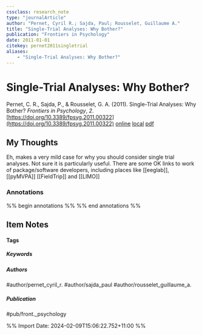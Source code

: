 ```yaml
---
cssclass: research_note
type: "journalArticle"
author: "Pernet, Cyril R.; Sajda, Paul; Rousselet, Guillaume A."
title: "Single-Trial Analyses: Why Bother?"
publication: "Frontiers in Psychology"
date: 2011-01-01
citekey: pernet2011singletrial
aliases: 
    - "Single-Trial Analyses: Why Bother?"
---
```


# Single-Trial Analyses: Why Bother?

Pernet, C. R., Sajda, P., & Rousselet, G. A. (2011). Single-Trial Analyses: Why Bother? _Frontiers in Psychology_, _2_. [https://doi.org/10.3389/fpsyg.2011.00322](https://doi.org/10.3389/fpsyg.2011.00322)
[online](http://zotero.org/users/local/kZl3QdXV/items/YRVWAEYE) [local](zotero://select/library/items/YRVWAEYE) [pdf](file:///home/gjc216/Zotero/storage/2QAID4VX/Pernet%20et%20al.%20-%202011%20-%20Single-Trial%20Analyses%20Why%20Bother.pdf)
 
## My Thoughts

Eh, makes a very mild case for why you should consider single trial analyses. Not sure it is particularly useful. There are some OK links to work of package/software developers, including places like [[eeglab]], [[pyMVPA]] [[FieldTrip]] and [[LIMO]]
 
### Annotations

%% begin annotations %%
%% end annotations %%

## Item Notes

#### Tags

##### Keywords



##### Authors

#author/pernet_cyril_r. #author/sajda_paul #author/rousselet_guillaume_a.

##### Publication

#pub/front._psychology


%% Import Date: 2024-02-09T15:06:22.752+11:00 %%
